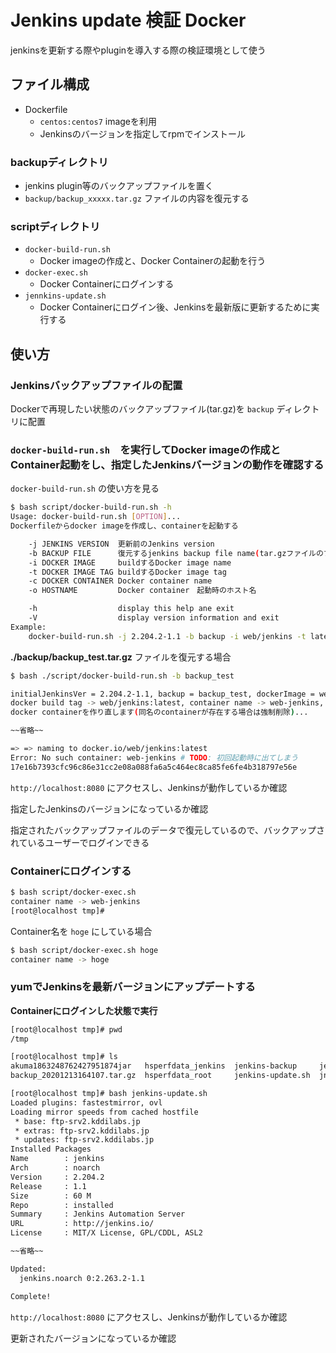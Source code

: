 # Jenkins update 検証 Docker

jenkinsを更新する際やpluginを導入する際の検証環境として使う

## ファイル構成

- Dockerfile
    - `centos:centos7` imageを利用
    - Jenkinsのバージョンを指定してrpmでインストール

### backupディレクトリ
- jenkins plugin等のバックアップファイルを置く
- `backup/backup_xxxxx.tar.gz` ファイルの内容を復元する

### scriptディレクトリ
- `docker-build-run.sh`
    - Docker imageの作成と、Docker Containerの起動を行う
- `docker-exec.sh`
    - Docker Containerにログインする
- `jennkins-update.sh`
    - Docker Containerにログイン後、Jenkinsを最新版に更新するために実行する

## 使い方

### Jenkinsバックアップファイルの配置
Dockerで再現したい状態のバックアップファイル(tar.gz)を `backup` ディレクトリに配置

### `docker-build-run.sh`　を実行してDocker imageの作成とContainer起動をし、指定したJenkinsバージョンの動作を確認する


`docker-build-run.sh` の使い方を見る

```bash
$ bash script/docker-build-run.sh -h
Usage: docker-build-run.sh [OPTION]...
Dockerfileからdocker imageを作成し、containerを起動する

    -j JENKINS VERSION  更新前のJenkins version
    -b BACKUP FILE      復元するjenkins backup file name(tar.gzファイルのファイル名)
    -i DOCKER IMAGE     buildするDocker image name
    -t DOCKER IMAGE TAG buildするDocker image tag
    -c DOCKER CONTAINER Docker container name
    -o HOSTNAME         Docker container　起動時のホスト名

    -h                  display this help ane exit
    -V                  display version information and exit
Example:
    docker-build-run.sh -j 2.204.2-1.1 -b backup -i web/jenkins -t latest
```

**./backup/backup_test.tar.gz** ファイルを復元する場合

```bash
$ bash ./script/docker-build-run.sh -b backup_test

initialJenkinsVer = 2.204.2-1.1, backup = backup_test, dockerImage = web/jenkins, dockerImageTag = latest, dockerContainer = web-jenkins, dockerHostname = localhost
docker build tag -> web/jenkins:latest, container name -> web-jenkins, container hostname -> localhost
docker containerを作り直します(同名のcontainerが存在する場合は強制削除)...

~~省略~~

=> => naming to docker.io/web/jenkins:latest
Error: No such container: web-jenkins # TODO: 初回起動時に出てしまう
17e16b7393cfc96c86e31cc2e08a088fa6a5c464ec8ca85fe6fe4b318797e56e
```

`http://localhost:8080` にアクセスし、Jenkinsが動作しているか確認

指定したJenkinsのバージョンになっているか確認


指定されたバックアップファイルのデータで復元しているので、バックアップされているユーザーでログインできる

### Containerにログインする

```bash
$ bash script/docker-exec.sh
container name -> web-jenkins
[root@localhost tmp]#
```

Container名を `hoge` にしている場合

```bash
$ bash script/docker-exec.sh hoge
container name -> hoge
```

### yumでJenkinsを最新バージョンにアップデートする

**Containerにログインした状態で実行**

```bash
[root@localhost tmp]# pwd
/tmp

[root@localhost tmp]# ls
akuma1863248762427951874jar   hsperfdata_jenkins  jenkins-backup     jetty-0.0.0.0-8080-war-_-any-3559354772016457245.dir  winstone839309672606307168.jar
backup_20201213164107.tar.gz  hsperfdata_root     jenkins-update.sh  jna3214363028558459478jar

[root@localhost tmp]# bash jenkins-update.sh
Loaded plugins: fastestmirror, ovl
Loading mirror speeds from cached hostfile
 * base: ftp-srv2.kddilabs.jp
 * extras: ftp-srv2.kddilabs.jp
 * updates: ftp-srv2.kddilabs.jp
Installed Packages
Name        : jenkins
Arch        : noarch
Version     : 2.204.2
Release     : 1.1
Size        : 60 M
Repo        : installed
Summary     : Jenkins Automation Server
URL         : http://jenkins.io/
License     : MIT/X License, GPL/CDDL, ASL2

~~省略~~

Updated:
  jenkins.noarch 0:2.263.2-1.1

Complete!
```

`http://localhost:8080` にアクセスし、Jenkinsが動作しているか確認


更新されたバージョンになっているか確認
